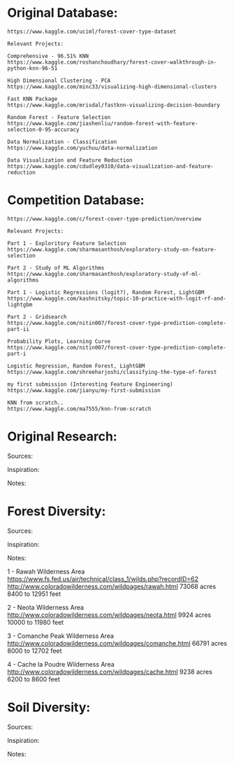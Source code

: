 # Original Database: 
    https://www.kaggle.com/uciml/forest-cover-type-dataset

    Relevant Projects:

    Comprehensive - 96.51% KNN
    https://www.kaggle.com/roshanchoudhary/forest-cover-walkthrough-in-python-knn-96-51

    High Dimensional Clustering - PCA
    https://www.kaggle.com/minc33/visualizing-high-dimensional-clusters

    Fast KNN Package
    https://www.kaggle.com/mrisdal/fastknn-visualizing-decision-boundary

    Random Forest - Feature Selection
    https://www.kaggle.com/jiashenliu/random-forest-with-feature-selection-0-95-accuracy

    Data Normalization - Classification
    https://www.kaggle.com/yuchuu/data-normalization

    Data Visualization and Feature Reduction
    https://www.kaggle.com/cdudley0310/data-visualization-and-feature-reduction


# Competition Database:  
    https://www.kaggle.com/c/forest-cover-type-prediction/overview

    Relevant Projects:

    Part 1 - Exploritory Feature Selection
    https://www.kaggle.com/sharmasanthosh/exploratory-study-on-feature-selection

    Part 2 - Study of ML Algorithms
    https://www.kaggle.com/sharmasanthosh/exploratory-study-of-ml-algorithms

    Part 1 - Logistic Regressions (logit?), Random Forest, LightGBM
    https://www.kaggle.com/kashnitsky/topic-10-practice-with-logit-rf-and-lightgbm

    Part 2 - Gridsearch
    https://www.kaggle.com/nitin007/forest-cover-type-prediction-complete-part-ii

    Probability Plots, Learning Curve
    https://www.kaggle.com/nitin007/forest-cover-type-prediction-complete-part-i

    Logistic Regression, Random Forest, LightGBM
    https://www.kaggle.com/shreeharjoshi/classifying-the-type-of-forest

    my first submission (Interesting Feature Engineering)
    https://www.kaggle.com/jianyu/my-first-submission

    KNN from scratch..
    https://www.kaggle.com/ma7555/knn-from-scratch

# Original Research:

Sources:

Inspiration:

Notes:


# Forest Diversity:

Sources:

Inspiration:

Notes:

1 - Rawah Wilderness Area
    https://www.fs.fed.us/air/technical/class_1/wilds.php?recordID=62
    http://www.coloradowilderness.com/wildpages/rawah.html
    73068 acres
    8400 to 12951 feet

2 - Neota Wilderness Area
    http://www.coloradowilderness.com/wildpages/neota.html
    9924 acres
    10000 to 11980 feet

3 - Comanche Peak Wilderness Area
    http://www.coloradowilderness.com/wildpages/comanche.html
    66791 acres
    8000 to 12702 feet
    
4 - Cache la Poudre Wilderness Area
    http://www.coloradowilderness.com/wildpages/cache.html
    9238 acres
    6200 to 8600 feet

# Soil Diversity:

Sources:

Inspiration:

Notes:
